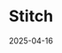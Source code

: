 ---  
layout: startup_page  
title: "Stitch"  
id: "stitch.money"  
permalink: "/stitchstitch.money04162025/"  
website: "https://stitch.money/"  
funding_round: "Series B"  
funding_amount: "$55M"  
investors: "QED Investors, Flourish Ventures, Norrsken22, Glynn Capital"  
about: "Stitch is a payments infrastructure company that helps businesses scale faster and operate more efficiently. Its API and tools reduce the effort required for businesses to connect to the financial system and deliver better user experiences. Stitch offers an omnichannel payment platform for modernizing in-store and online payment experiences."  
markets: "Fintech, Payments"  
hq: "Cape Town, South Africa"  
founded_year: "2019"  
linkedin: "https://www.linkedin.com/company/stitchmoney"  
twitter: "https://twitter.com/stitchmoneyhq"  
instagram: ""  
facebook: ""  
crunchbase: "https://www.crunchbase.com/organization/stitch-money"  
pitchbook: "https://pitchbook.com/profiles/company/453481-30"  

date_display: "16-Apr-2025"  
date: "2025-04-16"

# SEO Optimization  
meta_title: "Stitch - Series B Funding ($55M)"  
meta_description: "Stitch, Stitch is a payments infrastructure company that helps businesses scale faster and operate more efficiently. Its API and tools reduce the effort requi..."  
meta_keywords: "Stitch, Fintech, Payments, Series B funding"  
canonical_url: "https://startup.projectstartups.com/stitchstitch.money04162025/"  
---